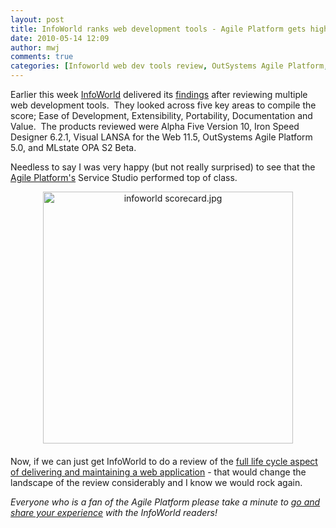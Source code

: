 ```yaml
---
layout: post
title: InfoWorld ranks web development tools - Agile Platform gets highest rating "very good"
date: 2010-05-14 12:09
author: mwj
comments: true
categories: [Infoworld web dev tools review, OutSystems Agile Platform, Perspectives, product review, web development tool]
---
```

Earlier this week <a href="http://www.infoworld.com/test-center/archive">InfoWorld</a> delivered its <a href="http://www.infoworld.com/d/developer-world/infoworld-review-tools-rapid-web-development-297">findings</a> after reviewing multiple web development tools.  They looked across five key areas to compile the score; Ease of Development, Extensibility, Portability, Documentation and Value.  The products reviewed were Alpha Five Version 10, Iron Speed Designer 6.2.1, Visual LANSA for the Web 11.5, OutSystems Agile Platform 5.0, and MLstate OPA S2 Beta.<!--more-->

Needless to say I was very happy (but not really surprised) to see that the <a href="http://www.infoworld.com/d/developer-world/infoworld-review-tools-rapid-web-development-297?page=0,4">Agile Platform's</a> Service Studio performed top of class.

<span class="mt-enclosure mt-enclosure-image" style="display: inline;"><img class="mt-image-center" style="text-align: center; display: block; margin: 0pt auto 20px;" alt="infoworld scorecard.jpg" src="https://www.outsystems.com/blog/wp-content/uploads/2010/05/infoworld%20scorecard1.jpg" width="400" height="403" /></span>Now, if we can just get InfoWorld to do a review of the <a href="http://www.outsystems.com/agile-platform">full life cycle aspect of delivering and maintaining a web application</a> - that would change the landscape of the review considerably and I know we would rock again.

<i>Everyone who is a fan of the Agile Platform please take a minute to <a href="http://www.infoworld.com/d/developer-world/infoworld-review-tools-rapid-web-development-297#talkback">go and share your experience</a> with the InfoWorld readers!</i>

&nbsp;
